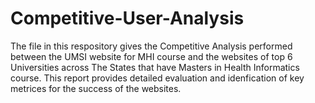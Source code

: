 # Competitive-User-Analysis
The file in this respository gives the Competitive Analysis performed between the UMSI website for MHI course and the websites of top 6 Universities across 
The States that have Masters in Health Informatics course. This report provides detailed evaluation and idenfication of key metrices for the success of the websites. 

